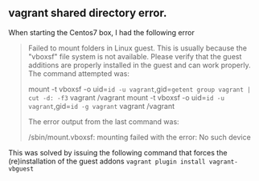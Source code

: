 ## vagrant shared directory error.

When starting the Centos7 box, I had the following error

  >Failed to mount folders in Linux guest. This is usually because
  >the "vboxsf" file system is not available. Please verify that
  >the guest additions are properly installed in the guest and
  >can work properly. The command attempted was:
  >
  >mount -t vboxsf -o uid=`id -u vagrant`,gid=`getent group vagrant | cut -d: -f3` vagrant /vagrant
  >mount -t vboxsf -o uid=`id -u vagrant`,gid=`id -g vagrant` vagrant /vagrant
  >
  >The error output from the last command was:
  >
  >/sbin/mount.vboxsf: mounting failed with the error: No such device

This was solved by issuing the following command that forces the (re)installation of the guest addons `vagrant plugin install vagrant-vbguest`
